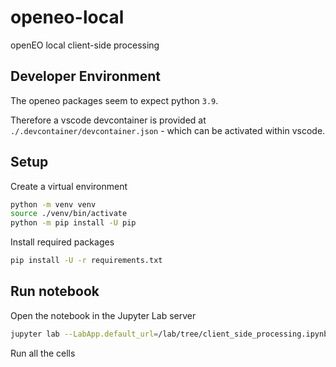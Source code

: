 # openeo-local

openEO local client-side processing

## Developer Environment

The openeo packages seem to expect python `3.9`.

Therefore a vscode devcontainer is provided at `./.devcontainer/devcontainer.json` - which can be activated within vscode.

## Setup

Create a virtual environment

```bash
python -m venv venv
source ./venv/bin/activate
python -m pip install -U pip
```

Install required packages

```bash
pip install -U -r requirements.txt
```

## Run notebook

Open the notebook in the Jupyter Lab server

```bash
jupyter lab --LabApp.default_url=/lab/tree/client_side_processing.ipynb
```

Run all the cells
